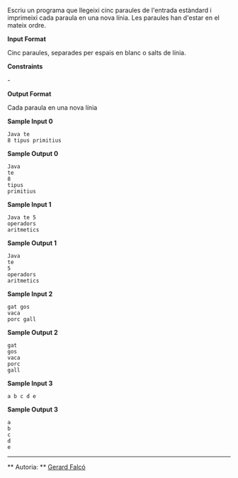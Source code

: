 Escriu un programa que llegeixi cinc paraules de l'entrada estàndard i
imprimeixi cada paraula en una nova línia. Les paraules han d'estar en
el mateix ordre.

**Input Format**

Cinc paraules, separades per espais en blanc o salts de línia.

**Constraints**

\-

**Output Format**

Cada paraula en una nova línia

**Sample Input 0**

    Java te
    8 tipus primitius

**Sample Output 0**

    Java
    te
    8
    tipus
    primitius

**Sample Input 1**

    Java te 5
    operadors
    aritmetics

**Sample Output 1**

    Java
    te
    5
    operadors
    aritmetics

**Sample Input 2**

    gat gos
    vaca
    porc gall

**Sample Output 2**

    gat
    gos
    vaca
    porc
    gall

**Sample Input 3**

    a b c d e

**Sample Output 3**

    a
    b
    c
    d
    e

----------

** Autoria: **
[Gerard Falcó](https://github.com/gerardfp)
